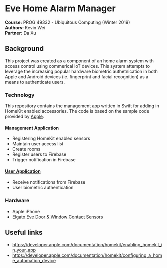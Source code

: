 # Eve Home Alarm Manager

**Course:** PROG 49332 - Ubiquitous Computing (Winter 2019)  
**Authors:** Kevin Wei  
**Partner:** Da Xu  

## Background

This project was created as a component of an home alarm system with access control using commerical IoT devices. This system attempts to leverage the increasing popular hardware biometric authetnication in both Apple and Android devices (ie. fingerprint and facial recognition) as a means to authenticate users.

### Technology

This repository contains the management app written in Swift for adding in HomeKit enabled accessories. The code is based on the sample code provided by [Apple](https://developer.apple.com/documentation/homekit/configuring_a_home_automation_device).

#### Management Application
* Registering HomeKit enabled sensors
* Maintain user access list
* Create rooms
* Register users to Firebase
* Trigger notification in Firebase

#### [User Application](https://github.com/weiyih/eve-home-alarm-app)
* Receive notifications from Firebase  
* User biometric authentication  

### Hardware
* Apple iPhone
* [Elgato Eve Door & Window Contact Sensors](https://www.evehome.com/en/eve-door-window)

## Useful links  
* https://developer.apple.com/documentation/homekit/enabling_homekit_in_your_app
* https://developer.apple.com/documentation/homekit/configuring_a_home_automation_device  

